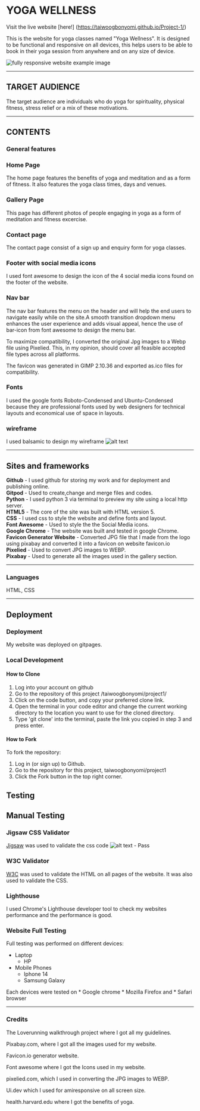 # YOGA WELLNESS

Visit the live website [here!] (https://taiwoogbonyomi.github.io/Project-1/)



This is the website for yoga classes named "Yoga Wellness". It is designed to be functional and responsive on all devices, this helps users to be able to book in their yoga session from anywhere and on any size of device.

![fully responsive website example image](assets/images/amiresponsive.png)



---

## TARGET AUDIENCE

The target audience are individuals who do yoga for spirituality, physical fitness, stress relief or a mix of these motivations.

---
## CONTENTS

### General features

### Home Page

The home page features the benefits of yoga and meditation and as a form of fitness. It also features the yoga class times, days and venues.

### Gallery Page

This page has different photos of people engaging in yoga as a form of meditation and fitness excercise.

### Contact page

The contact page consist of a sign up and enquiry form for yoga classes.

### Footer with social media icons

I used font awesome to design the icon of the 4 social media icons found on the footer of the website.

### Nav bar

The nav bar features the menu on the header and will help the end users to navigate easily while on the site.A smooth transition dropdown menu enhances the user experience and adds visual appeal, hence the use of bar-icon from font awesome to design the menu bar. 

To maximize compatibility, I converted the original Jpg images to a Webp file using Pixelied. This, in my opinion, should cover all feasible accepted file types across all platforms. 

The favicon was generated in GIMP 2.10.36 and exported as.ico files for compatibility. 



### Fonts

I used the google fonts Roboto-Condensed and Ubuntu-Condensed because they are professional fonts used by web designers for technical layouts and economical use of space in layouts.



### wireframe

I used balsamic to design my wireframe
![alt text](assets/images/Yoga-wellness.png)

---

## Sites and frameworks 

**Github** - I used github for storing my work and for deployment and publishing online.\
**Gitpod** - Used to create,change and merge files and codes.\
**Python** - I used python 3 via terminal to preview my site using a local http server.\
**HTML5** - The core of the site was built with HTML version 5.\
**CSS** - I used css to style the website and define fonts and layout.\
**Font Awesome** - Used to style the the Social Media icons.\
**Google Chrome** - The website was built and tested in google Chrome.\
**Favicon Generator Website** - Converted JPG file that I made from the logo using pixabay and converted it into a favicon on website favicon.io\
**Pixelied** - Used to convert JPG images to WEBP.\
**Pixabay** - Used to generate all the images used in the gallery section.

---

### Languages 

HTML, CSS

---

## Deployment 

### Deployment

My website was deployed on gitpages.

### Local Development

#### How to Clone

1. Log into your account on github
2. Go to the repository of this project /taiwoogbonyomi/project1/
3. Click on the code button, and copy your preferred clone link.
4. Open the terminal in your code editor and change the current working directory to the location you want to use for the cloned directory.
5. Type 'git clone' into the terminal, paste the link you copied in step 3 and press enter.


#### How to Fork

To fork the repository:

1. Log in (or sign up) to Github.
2. Go to the repository for this project, taiwoogbonyomi/project1
3. Click the Fork button in the top right corner.


## Testing
## Manual Testing

### Jigsaw CSS Validator

[Jigsaw](https://jigsaw.w3.org/css-validator/validator) was used to validate the css code
![alt text](assets/images/jigsaw.png) - Pass

### W3C Validator

[W3C](https://validator.w3.org/) was used to validate the HTML on all pages of the website. It was also used to validate the CSS.

### Lighthouse

I used Chrome's Lighthouse developer tool to check my websites performance and the performance is good.


### Website Full Testing

Full testing was performed on different devices:

* Laptop
    * HP
* Mobile Phones
    * Iphone 14
    * Samsung Galaxy

Each devices were tested on * Google chrome * Mozilla Firefox and * Safari browser

---
### Credits

The Loverunning walkthrough project where I got all my guidelines.

Pixabay.com, where I got all the images used for my website.

Favicon.io generator website.

Font awesome where I got the Icons used in my website.

pixelied.com, which I used in converting the JPG images to WEBP.

Ui.dev which I used for amiresponsive on all screen size.

health.harvard.edu where I got the benefits of yoga.
